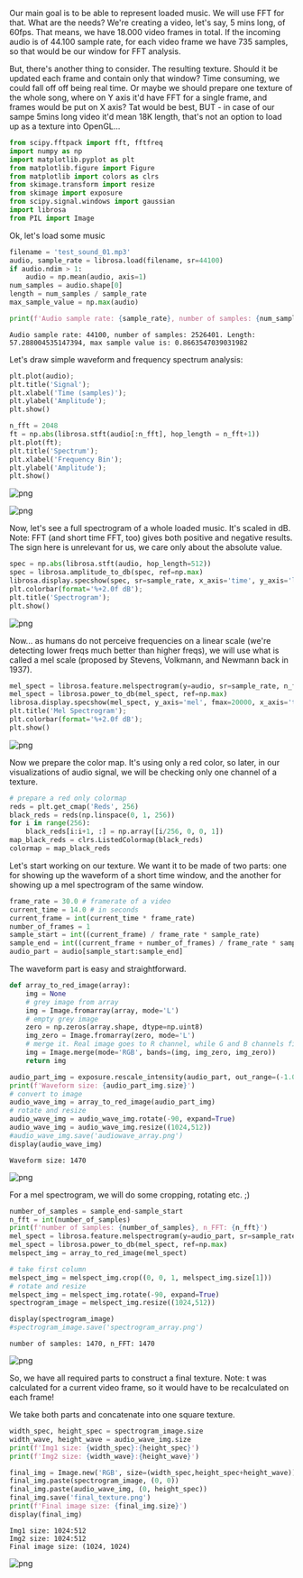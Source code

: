 Our main goal is to be able to represent loaded music. We will use FFT for that.
What are the needs?
We're creating a video, let's say, 5 mins long, of 60fps. That means, we have 18.000 video frames in total.
If the incoming audio is of 44.100 sample rate, for each video frame we have 735 samples, so that would be our window for FFT analysis.

But, there's another thing to consider. The resulting texture.
Should it be updated each frame and contain only that window? Time consuming, we could fall off off being real time.
Or maybe we should prepare one texture of the whole song, where on Y axis it'd have FFT for a single frame, and frames would be put on X axis? Tat would be best, BUT - in case of our sampe 5mins long video it'd mean 18K length, that's not an option to load up as a texture into OpenGL...


```python
from scipy.fftpack import fft, fftfreq
import numpy as np
import matplotlib.pyplot as plt
from matplotlib.figure import Figure
from matplotlib import colors as clrs
from skimage.transform import resize
from skimage import exposure
from scipy.signal.windows import gaussian
import librosa
from PIL import Image
```

Ok, let's load some music


```python
filename = 'test_sound_01.mp3'
audio, sample_rate = librosa.load(filename, sr=44100)
if audio.ndim > 1:
    audio = np.mean(audio, axis=1)
num_samples = audio.shape[0]
length = num_samples / sample_rate
max_sample_value = np.max(audio)

print(f'Audio sample rate: {sample_rate}, number of samples: {num_samples}. Length: {length}, max sample value is: {max_sample_value}')
```

    Audio sample rate: 44100, number of samples: 2526401. Length: 57.288004535147394, max sample value is: 0.8663547039031982
    

Let's draw simple waveform and frequency spectrum analysis:


```python
plt.plot(audio);
plt.title('Signal');
plt.xlabel('Time (samples)');
plt.ylabel('Amplitude');
plt.show()

n_fft = 2048
ft = np.abs(librosa.stft(audio[:n_fft], hop_length = n_fft+1))
plt.plot(ft);
plt.title('Spectrum');
plt.xlabel('Frequency Bin');
plt.ylabel('Amplitude');
plt.show()
```


    
![png](sound_analysis_files/sound_analysis_5_0.png)
    



    
![png](sound_analysis_files/sound_analysis_5_1.png)
    


Now, let's see a full spectrogram of a whole loaded music. It's scaled in dB.
Note: FFT (and short time FFT, too) gives both positive and negative results. 
The sign here is unrelevant for us, we care only about the absolute value.


```python
spec = np.abs(librosa.stft(audio, hop_length=512))
spec = librosa.amplitude_to_db(spec, ref=np.max)
librosa.display.specshow(spec, sr=sample_rate, x_axis='time', y_axis='log');
plt.colorbar(format='%+2.0f dB');
plt.title('Spectrogram');
plt.show()
```


    
![png](sound_analysis_files/sound_analysis_7_0.png)
    


Now...
as humans do not perceive frequencies on a linear scale (we're detecting lower freqs much better than higher freqs), 
we will use what is called a mel scale (proposed by Stevens, Volkmann, and Newmann back in 1937).


```python
mel_spect = librosa.feature.melspectrogram(y=audio, sr=sample_rate, n_fft=2048, hop_length=1024)
mel_spect = librosa.power_to_db(mel_spect, ref=np.max)
librosa.display.specshow(mel_spect, y_axis='mel', fmax=20000, x_axis='time');
plt.title('Mel Spectrogram');
plt.colorbar(format='%+2.0f dB');
plt.show()
```


    
![png](sound_analysis_files/sound_analysis_9_0.png)
    


Now we prepare the color map. It's using only a red color, so later,
in our visualizations of audio signal, we will be checking only one channel of a texture.


```python
# prepare a red only colormap
reds = plt.get_cmap('Reds', 256)
black_reds = reds(np.linspace(0, 1, 256))
for i in range(256):
    black_reds[i:i+1, :] = np.array([i/256, 0, 0, 1])
map_black_reds = clrs.ListedColormap(black_reds)
colormap = map_black_reds
```

Let's start working on our texture. 
We want it to be made of two parts: one for showing up the waveform of a short time window,
and the another for showing up a mel spectrogram of the same window.


```python
frame_rate = 30.0 # framerate of a video
current_time = 14.0 # in seconds
current_frame = int(current_time * frame_rate)
number_of_frames = 1
sample_start = int((current_frame) / frame_rate * sample_rate)
sample_end = int((current_frame + number_of_frames) / frame_rate * sample_rate)
audio_part = audio[sample_start:sample_end]
```

The waveform part is easy and straightforward.


```python
def array_to_red_image(array):
    img = None
    # grey image from array
    img = Image.fromarray(array, mode='L')
    # empty grey image
    zero = np.zeros(array.shape, dtype=np.uint8)
    img_zero = Image.fromarray(zero, mode='L')
    # merge it. Real image goes to R channel, while G and B channels filled with zeroes
    img = Image.merge(mode='RGB', bands=(img, img_zero, img_zero))
    return img
```


```python
audio_part_img = exposure.rescale_intensity(audio_part, out_range=(-1.0, 1.0))
print(f'Waveform size: {audio_part_img.size}')
# convert to image
audio_wave_img = array_to_red_image(audio_part_img)
# rotate and resize
audio_wave_img = audio_wave_img.rotate(-90, expand=True)
audio_wave_img = audio_wave_img.resize((1024,512))
#audio_wave_img.save('audiowave_array.png')
display(audio_wave_img)
```

    Waveform size: 1470
    


    
![png](sound_analysis_files/sound_analysis_16_1.png)
    


For a mel spectrogram, we will do some cropping, rotating etc. ;)


```python
number_of_samples = sample_end-sample_start
n_fft = int(number_of_samples)
print(f'number of samples: {number_of_samples}, n_FFT: {n_fft}')
mel_spect = librosa.feature.melspectrogram(y=audio_part, sr=sample_rate, n_fft=n_fft, hop_length=n_fft)
mel_spect = librosa.power_to_db(mel_spect, ref=np.max)
melspect_img = array_to_red_image(mel_spect)

# take first column
melspect_img = melspect_img.crop((0, 0, 1, melspect_img.size[1]))
# rotate and resize
melspect_img = melspect_img.rotate(-90, expand=True)
spectrogram_image = melspect_img.resize((1024,512))

display(spectrogram_image)
#spectrogram_image.save('spectrogram_array.png')
```

    number of samples: 1470, n_FFT: 1470
    


    
![png](sound_analysis_files/sound_analysis_18_1.png)
    


So, we have all required parts to construct a final texture.
Note: t was calculated for a current video frame, so it would have to be
recalculated on each frame!

We take both parts and concatenate into one square texture.


```python
width_spec, height_spec = spectrogram_image.size
width_wave, height_wave = audio_wave_img.size
print(f'Img1 size: {width_spec}:{height_spec}')
print(f'Img2 size: {width_wave}:{height_wave}')

final_img = Image.new('RGB', size=(width_spec,height_spec+height_wave))
final_img.paste(spectrogram_image, (0, 0))
final_img.paste(audio_wave_img, (0, height_spec))
final_img.save('final_texture.png')
print(f'Final image size: {final_img.size}')
display(final_img)
```

    Img1 size: 1024:512
    Img2 size: 1024:512
    Final image size: (1024, 1024)
    


    
![png](sound_analysis_files/sound_analysis_20_1.png)
    

